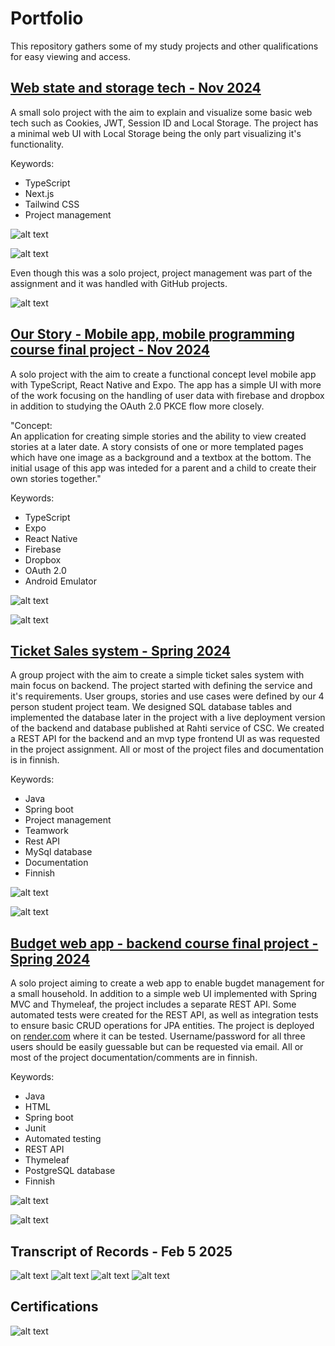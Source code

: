 # Portfolio

This repository gathers some of my study projects and other qualifications for easy viewing and access.


## [Web state and storage tech - Nov 2024](https://github.com/Romaalie/web-state-and-storage-tech "External link to project repository on GitHub")

A small solo project with the aim to explain and visualize some basic web tech such as Cookies, JWT, Session ID and Local Storage.
The project has a minimal web UI with Local Storage being the only part visualizing it's functionality. 

Keywords:
- TypeScript
- Next.js
- Tailwind CSS
- Project management

![alt text](Images/image-1.png)

![alt text](Images/image-2.png)

Even though this was a solo project, project management was part of the assignment and it was handled with GitHub projects.  

![alt text](Images/image.png)

## [Our Story - Mobile app, mobile programming course final project - Nov 2024](https://github.com/Romaalie/OurStory "External link to project repository on GitHub")

A solo project with the aim to create a functional concept level mobile app with TypeScript, React Native and Expo.
The app has a simple UI with more of the work focusing on the handling of user data with firebase and dropbox in addition to studying the OAuth 2.0 PKCE flow more closely.


"Concept:  
An application for creating simple stories and the ability to view created stories at a later date.
A story consists of one or more templated pages which have one image as a background and a textbox at the bottom.
The initial usage of this app was inteded for a parent and a child to create their own stories together."

Keywords:
- TypeScript
- Expo
- React Native
- Firebase
- Dropbox
- OAuth 2.0
- Android Emulator


![alt text](Images/image-3.png)

![alt text](Images/image-4.png)


## [Ticket Sales system - Spring 2024](https://github.com/Romaalie/Lipunmyyntijarjestelma "External link to project repository on GitHub")

A group project with the aim to create a simple ticket sales system with main focus on backend.
The project started with defining the service and it's requirements.
User groups, stories and use cases were defined by our 4 person student project team.
We designed SQL database tables and implemented the database later in the project with a live deployment version of the backend and database published at Rahti service of CSC.
We created a REST API for the backend and an mvp type frontend UI as was requested in the project assignment.
All or most of the project files and documentation is in finnish.

Keywords:
- Java
- Spring boot
- Project management
- Teamwork
- Rest API
- MySql database
- Documentation
- Finnish

![alt text](Images/image-6.png)

![alt text](Images/image-7.png)

## [Budget web app - backend course final project - Spring 2024](https://github.com/Romaalie/backend-harjoitustyo "External link to project repository on GitHub")

A solo project aiming to create a web app to enable bugdet management for a small household.
In addition to a simple web UI implemented with Spring MVC and Thymeleaf, the project includes a separate REST API.
Some automated tests were created for the REST API, as well as integration tests to ensure basic CRUD operations for JPA entities.
The project is deployed on [render.com](https://backend-harjoitustyo-htim.onrender.com/ "External link to render") where it can be tested.
Username/password for all three users should be easily guessable but can be requested via email.
All or most of the project documentation/comments are in finnish.

Keywords:
- Java
- HTML
- Spring boot
- Junit
- Automated testing
- REST API
- Thymeleaf
- PostgreSQL database
- Finnish


![alt text](Images/image-8.png)

![alt text](Images/image-9.png)

## Transcript of Records - Feb 5 2025

![alt text](Images/Opintosuoritusote-20-5-2025-part1-censored.JPG)
![alt text](Images/Opintosuoritusote-20-5-2025-part2-censored.JPG)
![alt text](Images/Opintosuoritusote-20-5-2025-part3-censored.JPG)
![alt text](Images/Opintosuoritusote-20-5-2025-part4-censored.JPG)

## Certifications

![alt text](Images/image-5.png)